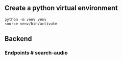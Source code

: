 
## Create a python virtual environment
```
python -m venv venv
source venv/bin/activate
```

## Backend 
### Endpoints # search-audio
